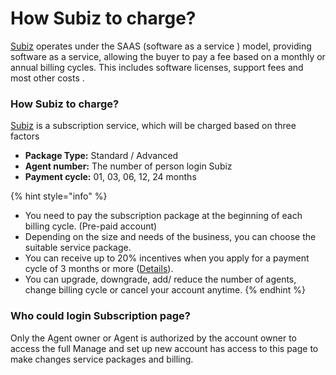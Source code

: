 # How Subiz to charge?

[Subiz](https://subiz.com/en%20) operates under the SAAS \(software as a service \) model, providing software as a service, allowing the buyer to pay a fee based on a monthly or annual billing cycles. This includes software licenses, support fees and most other costs .  

### How Subiz to charge?

[Subiz](https://subiz.com/en%20) is a subscription service, which will be charged based on three factors

* **Package Type:** Standard / Advanced
* **Agent number:** The number of person login Subiz
* **Payment cycle:** 01, 03, 06, 12, 24 months

{% hint style="info" %}
* You need to pay the subscription package at the beginning of each billing cycle. \(Pre-paid account\)
* Depending on the size and needs of the business, you can choose the suitable service package.
* You can receive up to 20% incentives when you apply for a payment cycle of 3 months or more \([Details](https://subiz.com/pricing.html)\).
* You can upgrade, downgrade, add/ reduce the number of agents, change billing cycle or cancel your account anytime.
{% endhint %}

### Who could login Subscription page?

Only the Agent owner or Agent is authorized by the account owner to access the full Manage and set up new account has access to this page to make changes service packages and billing.  


